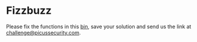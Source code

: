 # Fizzbuzz

Please fix the functions in this [bin](http://jsbin.com/viveza/5/edit?js,console), save your solution and send us the link at <challenge@picussecurity.com>.
